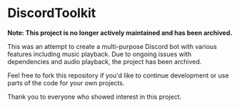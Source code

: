 # DiscordToolkit

**Note: This project is no longer actively maintained and has been archived.**

This was an attempt to create a multi-purpose Discord bot with various features including music playback. Due to ongoing issues with dependencies and audio playback, the project has been archived.

Feel free to fork this repository if you'd like to continue development or use parts of the code for your own projects.

Thank you to everyone who showed interest in this project.
